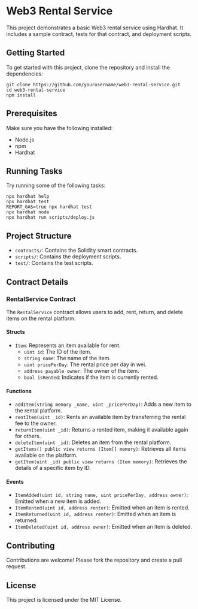 # Web3 Rental Service

This project demonstrates a basic Web3 rental service using Hardhat. It includes a sample contract, tests for that contract, and deployment scripts.

## Getting Started

To get started with this project, clone the repository and install the dependencies:

```shell
git clone https://github.com/yourusername/web3-rental-service.git
cd web3-rental-service
npm install
```

## Prerequisites

Make sure you have the following installed:

- Node.js
- npm
- Hardhat

## Running Tasks

Try running some of the following tasks:

```shell
npx hardhat help
npx hardhat test
REPORT_GAS=true npx hardhat test
npx hardhat node
npx hardhat run scripts/deploy.js
```

## Project Structure

- `contracts/`: Contains the Solidity smart contracts.
- `scripts/`: Contains the deployment scripts.
- `test/`: Contains the test scripts.

## Contract Details

### RentalService Contract

The `RentalService` contract allows users to add, rent, return, and delete items on the rental platform.

#### Structs

- `Item`: Represents an item available for rent.
  - `uint id`: The ID of the item.
  - `string name`: The name of the item.
  - `uint pricePerDay`: The rental price per day in wei.
  - `address payable owner`: The owner of the item.
  - `bool isRented`: Indicates if the item is currently rented.

#### Functions

- `addItem(string memory _name, uint _pricePerDay)`: Adds a new item to the rental platform.
- `rentItem(uint _id)`: Rents an available item by transferring the rental fee to the owner.
- `returnItem(uint _id)`: Returns a rented item, making it available again for others.
- `deleteItem(uint _id)`: Deletes an item from the rental platform.
- `getItems() public view returns (Item[] memory)`: Retrieves all items available on the platform.
- `getItem(uint _id) public view returns (Item memory)`: Retrieves the details of a specific item by ID.

#### Events

- `ItemAdded(uint id, string name, uint pricePerDay, address owner)`: Emitted when a new item is added.
- `ItemRented(uint id, address renter)`: Emitted when an item is rented.
- `ItemReturned(uint id, address renter)`: Emitted when an item is returned.
- `ItemDeleted(uint id, address owner)`: Emitted when an item is deleted.

## Contributing

Contributions are welcome! Please fork the repository and create a pull request.

## License

This project is licensed under the MIT License.
